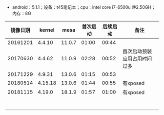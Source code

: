 - android：5.1.1；设备：t45笔记本；cpu：intel core i7-6500u @2.50GH；内存：8G

镜像日期|kernel|mesa|首次启动|后续启动|备注|
-----|-----|-----|-----|-----|-----|
20161201|4.4.10|11.0.7|01:00|00:44||
20170630|4.4.62|11.0.9|02:28|00:52|首次启动预装应用占用时间过多|
20171229|4.9.31|13.0.6|01:15|00:53||
20180514|4.15.18|13.0.6|01:44|00:55|有xposed|
20181115|4.19.0|18.1.9|01:57|01:00|有xposed|
||||||
||||||
||||||
||||||
||||||
||||||
||||||
